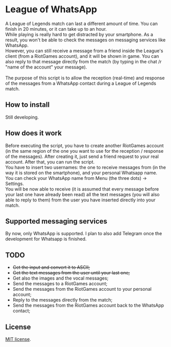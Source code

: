 # League of WhatsApp
A League of Legends match can last a different amount of time. You can finish in 20 minutes, 
or it can take up to an hour. <br>
While playing is really hard to get distracted by your smartphone. As a result, you won't be
able to check the messages on messaging services like WhatsApp. <br>
However, you can still receive a message from a friend inside the League's client (from a 
RiotGames account), and it will be shown in game. You can also reply to that message directly
from the match (by typing in the chat /r "name of the account" your message). <br><br>
The purpose of this script is to allow the reception (real-time) and response of the messages
from a WhatsApp contact during a League of Legends match.

## How to install
Still developing.

## How does it work
Before executing the script, you have to create another RiotGames account (in the same region
of the one you want to use for the reception / response of the messages). After creating it, 
just send a friend request to your real account. After that, you can run the script.<br>
You have to insert two usernames: the one to receive messages from (in the way it is stored 
on the smartphone), and your personal Whatsapp name. <br>
You can check your WhatsApp name from Menu (the three dots) -> Settings. <br>
You will be now able to receive (it is assumed that every message before your last one have 
already been read) all the text messages (you will also able to reply to them) from the user
you have inserted directly into your match.



## Supported messaging services
By now, only WhatsApp is supported. I plan to also add Telegram once the development for 
Whatsapp is finished.

## TODO
 * ~~Get the input and convert it to ASCII;~~
 * ~~Get the text messages from the user until your last one;~~
 * Get also the images and the vocal messages;
 * Send the messages to a RiotGames account;
 * Send the messages from the RiotGames account to your personal account;
 * Reply to the messages directly from the match;
 * Send the messages from the RiotGames account back to the WhatsApp contact;

## License
[MIT license](https://choosealicense.com/licenses/mit/).
